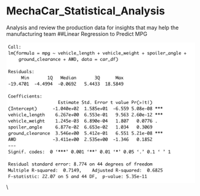 # MechaCar_Statistical_Analysis
Analysis and review the production data for insights that may help the manufacturing team
##Linear Regression to Predict MPG

![Multivariable Linear Regression.png](https://github.com/chris820629/MechaCar_Statistical_Analysis/blob/main/Multivariable%20Linear%20Regression.png)\ 


